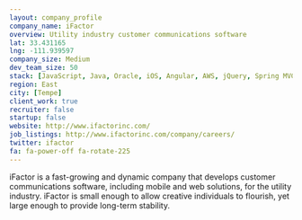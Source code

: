 ```yaml
---
layout: company_profile
company_name: iFactor
overview: Utility industry customer communications software
lat: 33.431165
lng: -111.939597
company_size: Medium
dev_team_size: 50
stack: [JavaScript, Java, Oracle, iOS, Angular, AWS, jQuery, Spring MVC, Android, HTML, Grunt, Maven, Docker]
region: East
city: [Tempe]
client_work: true
recruiter: false
startup: false
website: http://www.ifactorinc.com/
job_listings: http://www.ifactorinc.com/company/careers/
twitter: ifactor
fa: fa-power-off fa-rotate-225
---
```


iFactor is a fast-growing and dynamic company that develops customer communications software, including mobile and web solutions, for the utility industry. iFactor is small enough to allow creative individuals to flourish, yet large enough to provide long-term stability.
